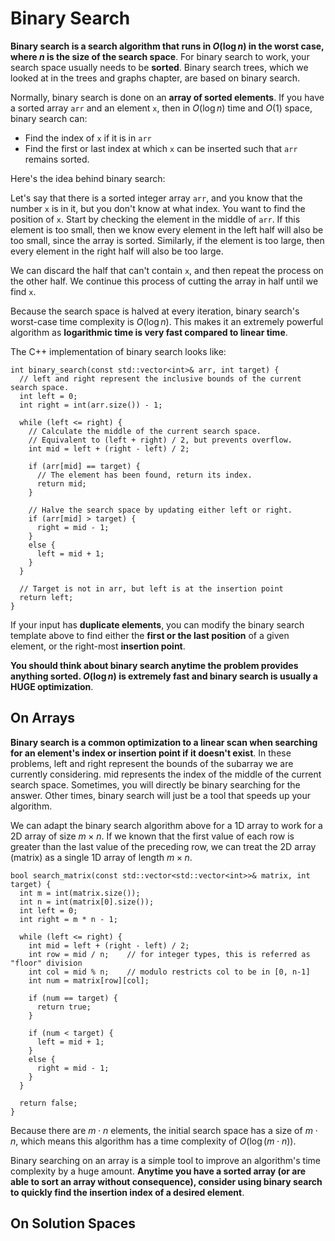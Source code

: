 # Binary Search
__Binary search is a search algorithm that runs in $O(\log n)$ in the worst case, where 
$n$ is the size of the search space__. For binary search to work, your search space usually needs to be __sorted__. Binary search trees, which we looked at in the trees and graphs chapter, are based on binary search.

Normally, binary search is done on an __array of sorted elements__. If you have a sorted array `arr` and an element `x`, then in $O(\log n)$ time and $O(1)$ space, binary search can:

- Find the index of `x` if it is in `arr`
- Find the first or last index at which `x` can be inserted such that `arr` remains sorted.

Here's the idea behind binary search:

Let's say that there is a sorted integer array `arr`, and you know that the number `x` is in it, but you don't know at what index. You want to find the position of `x`. Start by checking the element in the middle of `arr`. If this element is too small, then we know every element in the left half will also be too small, since the array is sorted. Similarly, if the element is too large, then every element in the right half will also be too large.

We can discard the half that can't contain `x`, and then repeat the process on the other half. We continue this process of cutting the array in half until we find `x`.

Because the search space is halved at every iteration, binary search's worst-case time complexity is $O(\log n)$. This makes it an extremely powerful algorithm as __logarithmic time is very fast compared to linear time__.

The C++ implementation of binary search looks like:

```
int binary_search(const std::vector<int>& arr, int target) {
  // left and right represent the inclusive bounds of the current search space.
  int left = 0;
  int right = int(arr.size()) - 1;

  while (left <= right) {
    // Calculate the middle of the current search space.
    // Equivalent to (left + right) / 2, but prevents overflow.
    int mid = left + (right - left) / 2;

    if (arr[mid] == target) {
      // The element has been found, return its index.
      return mid;
    }

    // Halve the search space by updating either left or right.
    if (arr[mid] > target) {
      right = mid - 1;
    }
    else {
      left = mid + 1;
    }
  }
  
  // Target is not in arr, but left is at the insertion point
  return left;
}
```
If your input has __duplicate elements__, you can modify the binary search template above to find either the __first or the last position__ of a given element, or the right-most __insertion point__.

__You should think about binary search anytime the problem provides anything sorted. $O(\log n)$ is extremely fast and binary search is usually a HUGE optimization__.

## On Arrays
__Binary search is a common optimization to a linear scan when searching for an element's index or insertion point if it doesn't exist__. In these problems, left and right represent the bounds of the subarray we are currently considering. mid represents the index of the middle of the current search space. Sometimes, you will directly be binary searching for the answer. Other times, binary search will just be a tool that speeds up your algorithm.

We can adapt the binary search algorithm above for a 1D array to work for a 2D array of size $m \times n$. If we known that the first value of each row is greater than the last value of the preceding row, we can treat the 2D array (matrix) as a single 1D array of length $m \times n$.

```
bool search_matrix(const std::vector<std::vector<int>>& matrix, int target) {
  int m = int(matrix.size());
  int n = int(matrix[0].size());
  int left = 0;
  int right = m * n - 1;
  
  while (left <= right) {
    int mid = left + (right - left) / 2;
    int row = mid / n;    // for integer types, this is referred as "floor" division
    int col = mid % n;    // modulo restricts col to be in [0, n-1]
    int num = matrix[row][col];
    
    if (num == target) {
      return true;
    }
    
    if (num < target) {
      left = mid + 1;
    }
    else {
      right = mid - 1;
    }
  }
  
  return false;
}
```

Because there are $m \cdot n$ elements, the initial search space has a size of $m \cdot n$, which means this algorithm has a time complexity of $O(\log(m \cdot n))$.

Binary searching on an array is a simple tool to improve an algorithm's time complexity by a huge amount. __Anytime you have a sorted array (or are able to sort an array without consequence), consider using binary search to quickly find the insertion index of a desired element__.


## On Solution Spaces
